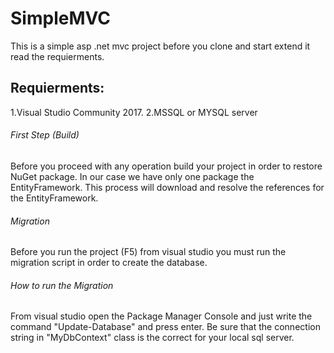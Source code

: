 # SimpleMVC
This is a simple asp .net mvc project before you clone and start extend it read the requierments.



## Requierments:
1.Visual Studio Community 2017.
2.MSSQL or MYSQL server 


###### First Step (Build)
Before you proceed with any operation build your project in order to restore NuGet package. In our case we have only one package the EntityFramework. This process will download and resolve the references for the EntityFramework.


###### Migration
Before you run the project (F5) from visual studio you must run the migration script in order to create the database.

###### How to run the Migration
From visual studio open the Package Manager Console and just write the command "Update-Database" and press enter. Be sure that the connection string in "MyDbContext" class is the correct for your local sql server.



